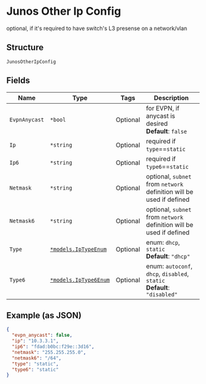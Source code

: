 
# Junos Other Ip Config

optional, if it's required to have switch's L3 presense on a network/vlan

## Structure

`JunosOtherIpConfig`

## Fields

| Name | Type | Tags | Description |
|  --- | --- | --- | --- |
| `EvpnAnycast` | `*bool` | Optional | for EVPN, if anycast is desired<br>**Default**: `false` |
| `Ip` | `*string` | Optional | required if `type`==`static` |
| `Ip6` | `*string` | Optional | required if `type6`==`static` |
| `Netmask` | `*string` | Optional | optional, `subnet` from `network` definition will be used if defined |
| `Netmask6` | `*string` | Optional | optional, `subnet` from `network` definition will be used if defined |
| `Type` | [`*models.IpTypeEnum`](../../doc/models/ip-type-enum.md) | Optional | enum: `dhcp`, `static`<br>**Default**: `"dhcp"` |
| `Type6` | [`*models.IpType6Enum`](../../doc/models/ip-type-6-enum.md) | Optional | enum: `autoconf`, `dhcp`, `disabled`, `static`<br>**Default**: `"disabled"` |

## Example (as JSON)

```json
{
  "evpn_anycast": false,
  "ip": "10.3.3.1",
  "ip6": "fdad:b0bc:f29e::3d16",
  "netmask": "255.255.255.0",
  "netmask6": "/64",
  "type": "static",
  "type6": "static"
}
```

